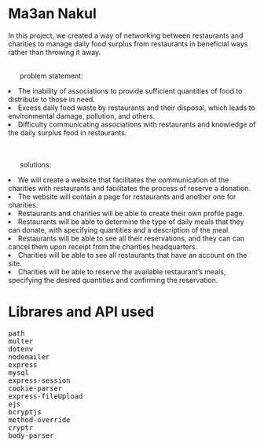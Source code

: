 <h1> Ma3an Nakul</h1>
In this project, we created a way of networking between restaurants and charities to manage daily food surplus from restaurants in beneficial ways
rather than throwing it away.

<br>
<br>
<ul>problem statement:</ul>
<li>The inability of associations to provide sufficient quantities of food to distribute to those in need.
</li>
<li>Excess daily food waste by restaurants and their disposal, which leads to environmental damage, pollution, and others.
</li>
<li>Difficulty communicating associations with restaurants and knowledge of the daily surplus food in restaurants.
</li>
<br>
<br>
<ul>solutions: </ul>
<li>We will create a website that facilitates the communication of the charities with restaurants and facilitates the process of reserve a donation.
  </li>
  
  <li>The website will contain a page for restaurants and another one for charities.
  </li>
   <li>Restaurants and charities will be able to create their own profile page.
  </li>
     <li>Restaurants will be able to determine the type of daily meals that they can donate, with specifying quantities and a description of the meal.
  </li>
  <li>Restaurants will be able to see all their reservations, and they can can cancel them upon receipt from the charities headquarters.
</li>
<li>Charities will be able to see all restaurants that have an account on the site.
</li>
<li>Charities will be able to reserve the available restaurant’s meals, specifying the desired quantities and  confirming the reservation.
  </li>
<h1> Librares and API used</h1>
<pre>
path
multer
dotenv
nodemailer
express
mysql
express-session
cookie-parser
express-fileUpload
ejs
bcryptjs
method-override
cryptr
body-parser
</pre>

  


